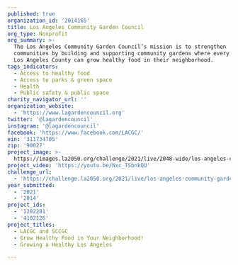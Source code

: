 ```yaml
---
published: true
organization_id: '2014165'
title: Los Angeles Community Garden Council
org_type: Nonprofit
org_summary: >-
  The Los Angeles Community Garden Council’s mission is to strengthen
  communities by building and supporting community gardens where every person in
  Los Angeles County can grow healthy food in their neighborhood.
tags_indicators:
  - Access to healthy food
  - Access to parks & green space
  - Health
  - Public safety & public space
charity_navigator_url: ''
organization_website:
  - 'https://www.lagardencouncil.org'
twitter: '@lagardencouncil'
instagram: '@lagardencouncil'
facebook: 'https://www.facebook.com/LACGC/'
ein: '311734705'
zip: '90027'
project_image: >-
  https://images.la2050.org/challenge/2021/live/2048-wide/los-angeles-community-garden-council.jpg
project_video: 'https://youtu.be/Nxc_TSbnkQU'
challenge_url:
  - 'https://challenge.la2050.org/2021/live/los-angeles-community-garden-council/'
year_submitted:
  - '2021'
  - '2014'
project_ids:
  - '1202281'
  - '4102126'
project_titles:
  - LACGC and SCCGC
  - Grow Healthy Food in Your Neighborhood!
  - Growing a Healthy Los Angeles

---
```

